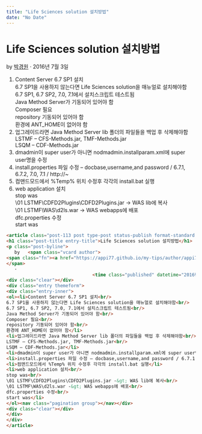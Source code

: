 ```yaml
---
title: "Life Sciences solution 설치방법"
date: "No Date"
---
```


Life Sciences solution 설치방법
===========================

by 
[박경원](https://appi77.github.io/my-tips/author/appi77/ "박경원이(가) 작성한 글")
·
2016년 7월 3일

1. Content Server 6.7 SP1 설치  
   6.7 SP1을 사용하지 않는다면 Life Sciences solution을 매뉴얼로 설치해야함  
   6.7 SP1, 6.7 SP2, 7.0, 7.1에서 설치스크립트 테스트됨  
   Java Method Server가 기동되어 있어야 함  
   Composer 필요  
   repository 기동되어 있어야 함  
   환경에 ANT\_HOME이 없어야 함
2. 업그레이드라면 Java Method Server lib 폴더의 파일들을 백업 후 삭제해야함  
   LSTMF – CFS-Methods.jar, TMF-Methods.jar  
   LSQM – CDF-Methods.jar
3. dmadmin이 super user가 아니면 nodmadmin.installparam.xml에 super user명을 수정
4. install.properties 파일 수정 – docbase,username,and password / 6.7.1, 6.7.2, 7.0, 7.1 / http://~
5. 컴맨드모드에서 %Temp% 위치 수정후 각각의 install.bat 실행
6. web application 설치  
   stop was  
   \01 LSTMF\CDFD2Plugins\CDFD2Plugins.jar -> WAS lib에 복사  
   \01 LSTMF\WAS\d2ls.war -> WAS webapps에 배포  
   dfc.properties 수정  
   start was

```html
<article class="post-113 post type-post status-publish format-standard hentry category-documentum"><div class="post-inner group">
<h1 class="post-title entry-title">Life Sciences solution 설치방법</h1>
<p class="post-byline">
   by   <span class="vcard author">
<span class="fn"><a href="https://appi77.github.io/my-tips/author/appi77/" rel="author" title="박경원이(가) 작성한 글">박경원</a></span>
</span>
   ·
                                <time class="published" datetime="2016년 7월 3일">2016년 7월 3일</time></p>
<div class="clear"></div>
<div class="entry themeform">
<div class="entry-inner">
<ol><li>Content Server 6.7 SP1 설치<br/>
6.7 SP1을 사용하지 않는다면 Life Sciences solution을 매뉴얼로 설치해야함<br/>
6.7 SP1, 6.7 SP2, 7.0, 7.1에서 설치스크립트 테스트됨<br/>
Java Method Server가 기동되어 있어야 함<br/>
Composer 필요<br/>
repository 기동되어 있어야 함<br/>
환경에 ANT_HOME이 없어야 함</li>
<li>업그레이드라면 Java Method Server lib 폴더의 파일들을 백업 후 삭제해야함<br/>
LSTMF – CFS-Methods.jar, TMF-Methods.jar<br/>
LSQM – CDF-Methods.jar</li>
<li>dmadmin이 super user가 아니면 nodmadmin.installparam.xml에 super user명을 수정</li>
<li>install.properties 파일 수정 – docbase,username,and password / 6.7.1, 6.7.2, 7.0, 7.1 / http://~</li>
<li>컴맨드모드에서 %Temp% 위치 수정후 각각의 install.bat 실행</li>
<li>web application 설치<br/>
stop was<br/>
\01 LSTMF\CDFD2Plugins\CDFD2Plugins.jar -&gt; WAS lib에 복사<br/>
\01 LSTMF\WAS\d2ls.war -&gt; WAS webapps에 배포<br/>
dfc.properties 수정<br/>
start was</li>
</ol><nav class="pagination group"></nav></div>
<div class="clear"></div>
</div>
</div>
</article>
```
